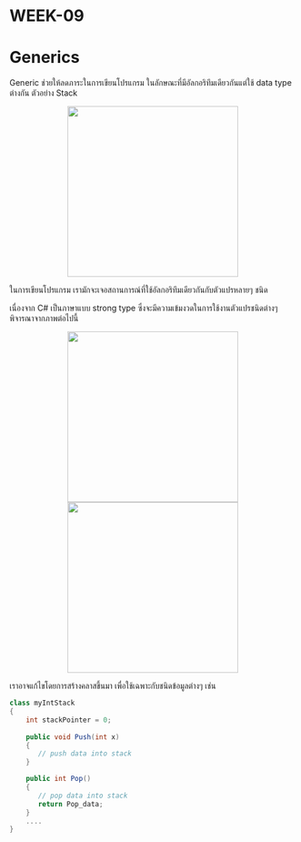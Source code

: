 # WEEK-09
# Generics

Generic ช่วยให้ลดภาระในการเขียนโปรแกรม ในลักษณะที่มีอัลกอริทึมเดียวกันแต่ใช้ data type ต่างกัน
ตัวอย่าง Stack

<p align="center">
<img src="https://github.com/OOP-2559/WEEK-09/blob/master/imgs/Picture1.png?raw=true" width="300">
</p>


ในการเขียนโปรแกรม เรามักจะเจอสถานการณ์ที่ใช้อัลกอริทึมเดียวกันกับตัวแปรหลายๆ ชนิด

เนื่องจาก  C# เป็นภาษาแบบ strong type ซึ่งจะมีความเข้มงวดในการใช้งานตัวแปรชนิดต่างๆ พิจารณาจากภาพต่อไปนี้
<p align = "center">
<img src="https://github.com/OOP-2559/WEEK-09/blob/master/imgs/Picture3.png" width="300">
<img src="https://github.com/OOP-2559/WEEK-09/blob/master/imgs/Picture4.png" width="300">

</p>

เราอาจแก้ไขโดยการสร้างคลาสขึ้นมา เพื่อใช้เฉพาะกับชนิดข้อมูลต่างๆ เช่น
``` cs
class myIntStack
{
    int stackPointer = 0;
    
    public void Push(int x)
    {
       // push data into stack
    }

    public int Pop()
    {
       // pop data into stack
       return Pop_data;
    }
    ....
}

```
